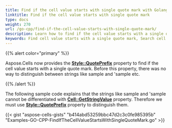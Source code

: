 ```yaml
---
title: Find if the cell value starts with single quote mark with Golang via C++
linktitle: Find if the cell value starts with single quote mark
type: docs
weight: 270
url: /go-cpp/find-if-the-cell-value-starts-with-single-quote-mark/
description: Learn how to find if the cell value starts with a single quote mark through the Aspose.Cells for C++ API.
keywords: Find cell value starts with a single quote mark, Search cell value starts with a single quote mark
---
```


{{% alert color="primary" %}}

Aspose.Cells now provides the [**Style::QuotePrefix**](https://reference.aspose.com/cells/go-cpp/style/getquoteprefix/) property to find if the cell value starts with a single quote mark. Before this property, there was no way to distinguish between strings like sample and 'sample etc.

{{% /alert %}}

The following sample code explains that the strings like sample and 'sample cannot be differentiated with [**Cell::GetStringValue**](https://reference.aspose.com/cells/go-cpp/cell/getstringvalue_cellvalueformatstrategy/) property. Therefore we must use [**Style::QuotePrefix**](https://reference.aspose.com/cells/cpp/aspose.cells/style/getquoteprefix/) property to distinguish them.

{{< gist "aspose-cells-gists" "b414abd53259bbc47d2c3c0fe985395b" "Examples-GO-CPP-FindIfTheCellValueStartsWithSingleQuoteMark.go" >}}